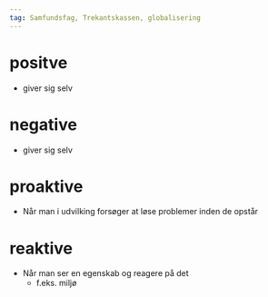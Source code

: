 ```yaml
---
tag: Samfundsfag, Trekantskassen, globalisering
---
```


# positve
* giver sig selv
# negative
* giver sig selv
# proaktive
* Når man i udvilking forsøger at løse problemer inden de opstår
# reaktive
* Når man ser en egenskab og reagere på det
	* f.eks. miljø
